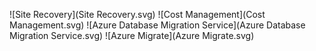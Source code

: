 ﻿![Site Recovery](Site Recovery.svg)
![Cost Management](Cost Management.svg)
![Azure Database Migration Service](Azure Database Migration Service.svg)
![Azure Migrate](Azure Migrate.svg)

